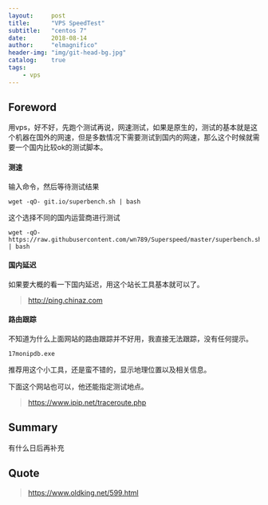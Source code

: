 ```yaml
---
layout:     post
title:      "VPS SpeedTest"
subtitle:   "centos 7"
date:       2018-08-14
author:     "elmagnifico"
header-img: "img/git-head-bg.jpg"
catalog:    true
tags:
    - vps
---
```


## Foreword

用vps，好不好，先跑个测试再说，网速测试，如果是原生的，测试的基本就是这个机器在国外的网速，但是多数情况下需要测试到国内的网速，那么这个时候就需要一个国内比较ok的测试脚本。

#### 测速

输入命令，然后等待测试结果

    wget -qO- git.io/superbench.sh | bash


这个选择不同的国内运营商进行测试

    wget -qO- https://raw.githubusercontent.com/wn789/Superspeed/master/superbench.sh | bash

#### 国内延迟

如果要大概的看一下国内延迟，用这个站长工具基本就可以了。

> http://ping.chinaz.com

#### 路由跟踪

不知道为什么上面网站的路由跟踪并不好用，我直接无法跟踪，没有任何提示。

    17monipdb.exe

推荐用这个小工具，还是蛮不错的，显示地理位置以及相关信息。

下面这个网站也可以，他还能指定测试地点。

> https://www.ipip.net/traceroute.php

## Summary

有什么日后再补充

## Quote

> https://www.oldking.net/599.html
